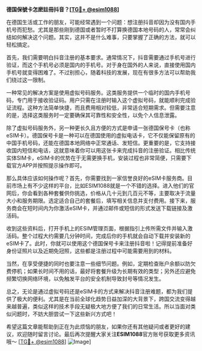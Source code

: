 **德国保號卡怎麽註冊抖音？[[TG💪+ @esim1088](https://t.me/s/esim1088)]**

在德国生活或工作的朋友，可能经常遇到一个问题：想注册抖音却因为没有国内手机号而犯愁。尤其是那些刚到德国或者暂时不打算换德国本地号码的人，常常会纠结如何解决这个问题。其实，这并不是什么难事，只要掌握了正确的方法，就可以轻松搞定。

首先，我们需要明白抖音注册的基本要求。通常情况下，抖音需要通过手机号进行验证，而这个手机号必须是国内的手机号。对于身在国外的人来说，直接使用国内手机号就变得困难了。不过别担心，随着科技的发展，现在有很多方法可以帮助我们绕过这一限制。

一种常见的解决方案是使用虚拟号码服务。这类服务提供一个临时的国内手机号码，专门用于接收验证码。用户只需在注册时输入这个虚拟号码，就能顺利完成验证流程。这种方法简单快捷，而且费用相对较低，非常适合短期需求。但需要注意的是，选择这类服务时一定要确保其可靠性和安全性，以免个人信息泄露。

除了虚拟号码服务外，另一种更长久且方便的方式是申请一张德国保号卡（也称eSIM卡）。德国保号卡是一种可以在德国使用的虚拟电话卡，它不仅能保留原有的中国手机号码，还能在德国本地网络中正常通话、发短信。更重要的是，它支持接收国内短信和电话，这就意味着你可以用这张卡来完成抖音的注册验证。相比传统实体SIM卡，eSIM卡的优势在于无需更换手机，安装过程也非常简便，只需要下载官方APP并按照提示操作即可。

那么具体应该如何操作呢？首先，你需要找到一家信誉良好的eSIM卡服务商。目前市场上有不少这样的平台，比如ESIM1088就是一个不错的选择。进入他们的官网后，你会看到各种套餐供你挑选，价格从几十元到几百元不等，主要取决于流量大小和服务期限。选定适合自己的套餐后，填写相关信息并支付费用。接下来，服务商会在短时间内为你激活eSIM卡，并通过邮件或短信的形式发送下载链接及激活码。

收到这些资料后，打开手机上的ESIM管理页面，根据指引上传所需文件并输入激活码。整个过程大约需要几分钟时间，完成后你的手机就会自动下载并安装新的eSIM卡了。此时，你就可以使用这个德国保号卡来注册抖音啦！记得提前准备好身份证照片以及近期免冠照，这些都是注册过程中可能需要用到的材料。

当然，在享受便捷的同时也要注意一些细节问题。例如，定期检查账户余额以防欠费停机；如果长时间不用的话，最好将套餐升级为长期有效的类型；另外还应避免频繁切换网络环境，以免触发平台的安全机制导致封号等情况发生。

总之，无论是通过虚拟号码还是eSIM卡的方式来解决抖音注册难题，都为我们提供了极大的便利。尤其是在当前全球化趋势日益加深的大背景下，跨国交流变得越来越普遍，类似这样的技术手段无疑极大地方便了我们的日常生活。所以当面对类似问题时，不妨大胆尝试一下这些新兴方式吧！

希望这篇文章能帮助到正在为此烦恼的朋友，如果你还有其他疑问或者更好的建议，欢迎随时留言讨论。最后再次提醒大家关注**ESIM1088**官方账号获取更多资讯哦～ [[TG💪+ @esim1088](https://t.me/s/esim1088)] ![Image](https://i.postimg.cc/4NQfJmqS/Snipaste-2025-05-13-00-14-12.png)]